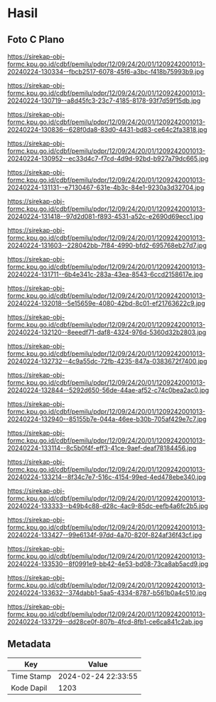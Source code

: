 # Hasil

## Foto C Plano

https://sirekap-obj-formc.kpu.go.id/cdbf/pemilu/pdpr/12/09/24/20/01/1209242001013-20240224-130334--fbcb2517-6078-45f6-a3bc-f418b75993b9.jpg

https://sirekap-obj-formc.kpu.go.id/cdbf/pemilu/pdpr/12/09/24/20/01/1209242001013-20240224-130719--a8d45fc3-23c7-4185-8178-93f7d59f15db.jpg

https://sirekap-obj-formc.kpu.go.id/cdbf/pemilu/pdpr/12/09/24/20/01/1209242001013-20240224-130836--628f0da8-83d0-4431-bd83-ce64c2fa3818.jpg

https://sirekap-obj-formc.kpu.go.id/cdbf/pemilu/pdpr/12/09/24/20/01/1209242001013-20240224-130952--ec33d4c7-f7cd-4d9d-92bd-b927a79dc665.jpg

https://sirekap-obj-formc.kpu.go.id/cdbf/pemilu/pdpr/12/09/24/20/01/1209242001013-20240224-131131--e7130467-631e-4b3c-84e1-9230a3d32704.jpg

https://sirekap-obj-formc.kpu.go.id/cdbf/pemilu/pdpr/12/09/24/20/01/1209242001013-20240224-131418--97d2d081-f893-4531-a52c-e2690d69ecc1.jpg

https://sirekap-obj-formc.kpu.go.id/cdbf/pemilu/pdpr/12/09/24/20/01/1209242001013-20240224-131603--228042bb-7f84-4990-bfd2-695768eb27d7.jpg

https://sirekap-obj-formc.kpu.go.id/cdbf/pemilu/pdpr/12/09/24/20/01/1209242001013-20240224-131711--6b4e341c-283a-43ea-8543-6ccd2158617e.jpg

https://sirekap-obj-formc.kpu.go.id/cdbf/pemilu/pdpr/12/09/24/20/01/1209242001013-20240224-132018--5e15659e-4080-42bd-8c01-ef21763622c9.jpg

https://sirekap-obj-formc.kpu.go.id/cdbf/pemilu/pdpr/12/09/24/20/01/1209242001013-20240224-132120--8eeedf71-daf8-4324-976d-5360d32b2803.jpg

https://sirekap-obj-formc.kpu.go.id/cdbf/pemilu/pdpr/12/09/24/20/01/1209242001013-20240224-132732--4c9a55dc-72fb-4235-847a-0383672f7400.jpg

https://sirekap-obj-formc.kpu.go.id/cdbf/pemilu/pdpr/12/09/24/20/01/1209242001013-20240224-132844--5292d650-56de-44ae-af52-c74c0bea2ac0.jpg

https://sirekap-obj-formc.kpu.go.id/cdbf/pemilu/pdpr/12/09/24/20/01/1209242001013-20240224-132940--85155b7e-044a-46ee-b30b-705af429e7c7.jpg

https://sirekap-obj-formc.kpu.go.id/cdbf/pemilu/pdpr/12/09/24/20/01/1209242001013-20240224-133114--8c5b0f4f-eff3-41ce-9aef-deaf78184456.jpg

https://sirekap-obj-formc.kpu.go.id/cdbf/pemilu/pdpr/12/09/24/20/01/1209242001013-20240224-133214--8f34c7e7-516c-4154-99ed-4ed478ebe340.jpg

https://sirekap-obj-formc.kpu.go.id/cdbf/pemilu/pdpr/12/09/24/20/01/1209242001013-20240224-133333--b49b4c88-d28c-4ac9-85dc-eefb4a6fc2b5.jpg

https://sirekap-obj-formc.kpu.go.id/cdbf/pemilu/pdpr/12/09/24/20/01/1209242001013-20240224-133427--99e6134f-97dd-4a70-820f-824af36f43cf.jpg

https://sirekap-obj-formc.kpu.go.id/cdbf/pemilu/pdpr/12/09/24/20/01/1209242001013-20240224-133530--8f0991e9-bb42-4e53-bd08-73ca8ab5acd9.jpg

https://sirekap-obj-formc.kpu.go.id/cdbf/pemilu/pdpr/12/09/24/20/01/1209242001013-20240224-133632--374dabb1-5aa5-4334-8787-b561b0a4c510.jpg

https://sirekap-obj-formc.kpu.go.id/cdbf/pemilu/pdpr/12/09/24/20/01/1209242001013-20240224-133729--dd28ce0f-807b-4fcd-8fb1-ce6ca841c2ab.jpg


## Metadata

| Key        | Value               |
| ---------- | ------------------- |
| Time Stamp | 2024-02-24 22:33:55 |
| Kode Dapil | 1203                |




